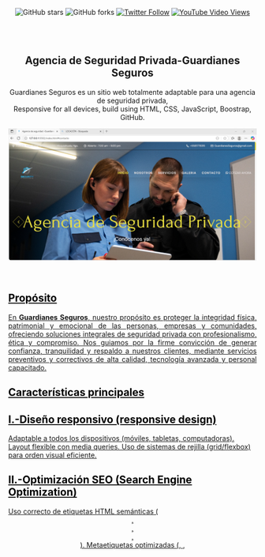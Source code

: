 <div align="center">
  
  
  ![GitHub stars](https://img.shields.io/github/stars/codewithsadee/grilli?style=social)
  ![GitHub forks](https://img.shields.io/github/forks/codewithsadee/grilli?style=social)
[![Twitter Follow](https://img.shields.io/twitter/follow/codewithsadee_?style=social)](https://twitter.com/intent/follow?screen_name=codewithsadee_)
  [![YouTube Video Views](https://img.shields.io/youtube/views/CjVGp5kGHxA?style=social)](https://youtu.be/CjVGp5kGHxA)

  <br />
  <br />

  <h2 align="center">Agencia de Seguridad Privada-Guardianes Seguros</h2>

 Guardianes Seguros es un sitio web totalmente adaptable para una agencia de seguridad privada, <br />Responsive for all devices, build using HTML, CSS, JavaScript, Boostrap, GitHub.

  <a href="https://github.com/brenda19011/Desarrollador.github.io.git/">![Guardianes SegurosDesktop Demo](./readme-images/1.png "Desktop Demo")

</div>

<br />
<h2 style="color: black; font-weight: bold;">Propósito</h2>

<p align="justify">
En <strong>Guardianes Seguros</strong>, nuestro propósito es proteger la integridad física, patrimonial y emocional de las personas, empresas y comunidades, ofreciendo soluciones integrales de seguridad privada con profesionalismo, ética y compromiso. Nos guiamos por la firme convicción de generar confianza, tranquilidad y respaldo a nuestros clientes, mediante servicios preventivos y correctivos de alta calidad, tecnología avanzada y personal capacitado.
</p>


<h2 style="color: black; font-weight: bold;">Características principales </h2>
<h2 style="color: black; font-weight: bold;">I.-Diseño responsivo (responsive design) </h2>
Adaptable a todos los dispositivos (móviles, tabletas, computadoras).
Layout flexible con media queries.
Uso de sistemas de rejilla (grid/flexbox) para orden visual eficiente.

<h2 style="color: black; font-weight: bold;">II.-Optimización SEO (Search Engine Optimization) </h2>
Uso correcto de etiquetas HTML semánticas (<header>, <section>, <article>, <footer>).
Metaetiquetas optimizadas (<meta name="description">, <meta name="keywords">, <title>).
Contenido estructurado para indexación efectiva en motores de búsqueda.
Carga rápida y reducción de recursos innecesarios (minificación de CSS/JS).

<h2 style="color: black; font-weight: bold;">III.-URLs amigables (Friendly URLs) </h2>
Rutas limpias y legibles para el usuario y motores de búsqueda (ej: /servicios, /nosotros, /contacto).
Sin caracteres especiales, parámetros largos ni extensiones innecesarias.

<h2 style="color: black; font-weight: bold;">IV.-Estilos UI/UX modernos</h2>
Paleta de colores institucional (ej. negro, dorado, blanco).
Tipografía clara, profesional y accesible.
Botones llamativos y bien posicionados con efectos de hover.
Uso de iconografía y animaciones suaves para mejorar la experiencia de navegación.
Jerarquía visual con subtítulos, bloques de contenido y tarjetas informativas.

<h2 style="color: black; font-weight: bold;">V.-Componentes reutilizables (UI reutilizable)</h2>
Menús, botones, formularios y tarjetas modulares reutilizables.
Estilos centralizados con variables CSS (por ejemplo: --gold-crayola, --weight-bold).
Separación clara entre estructura HTML, estilos CSS y comportamiento JS.

<h2 style="color: black; font-weight: bold;">VI.-Accesibilidad (A11Y)</h2>
Texto con suficiente contraste de color.
Navegación por teclado y lectores de pantalla.
Atributos alt en imágenes y roles en componentes interactivos.

<h2 style="color: black; font-weight: bold;">VII.-Integración con herramientas externas</h2>
Botón de contacto vía WhatsApp.
Mapa de ubicación integrado (Google Maps o similar).
Formularios de contacto funcionales con validación.

<h2 style="color: black; font-weight: bold;">VIII.-Seguridad y confianza</h2>
licencia
Políticas de privacidad y términos de uso visibles.
Pie de página con enlaces legales y redes sociales.

<h2 style="color: black; font-weight: bold;">Tecnologías Utilizadas</h2>
- **HTML**  
  - Estructura semántica del sitio

- **CSS**  
  - Estilización avanzada  
  - Diseño responsivo con media queries  
  - Animaciones y variables

- **JavaScript**  
  - Interactividad del sitio: sliders, menús desplegables, validaciones de formularios, etc.

- **Frameworks y bibliotecas opcionales**  
  - Bootstrap o CSS: para UI rápida, responsiva y consistente  
  - Swiper.js: para carruseles de imágenes o testimonios

- **Versionamiento y despliegue**  
  - Git + GitHub: control de versiones y colaboración en equipo  
  - Hosting personalizado: para subir archivos al servidor

- **Canva**  
  - Para diseño gráfico o prototipos UI previos







Estructura del proyecto
guardianes-seguros/
│
├── index.html                 ← Página principal
├── nosotros.html              ← Página de "Quiénes somos"
├── servicios.html             ← Página de servicios ofrecidos
├── contacto.html              ← Formulario de contacto
├── politicas.html             ← Políticas de servicio
├── terminos.html              ← Términos de uso
│
├── assets/                    ← Carpeta de recursos estáticos
│   ├── css/
│   │   ├── style.css          ← Estilos principales del sitio
│   │   └── responsive.css     ← Estilos adaptativos (media queries)
│   │
│   ├── js/
│   │   ├── main.js            ← Funciones JS generales (menú, sliders, validaciones)
│   │   └── contacto.js        ← Validación del formulario de contacto
│   │
│   ├── img/
│   │   ├── logo.png           ← Logo de la empresa
│   │   ├── banner.jpg         ← Imagen del encabezado
│   │   └── (otras imágenes)   ← Íconos, fondos, etc.
│   │
│   └── fonts/                 ← Tipografías personalizadas o Google Fonts descargadas
│
├── components/                ← Partes reutilizables (opcional si usas PHP o frameworks)
│   ├── header.html            ← Encabezado del sitio
│   ├── footer.html            ← Pie de página
│   └── navbar.html            ← Menú de navegación
│
├── php/                       ← Scripts PHP (si hay backend)
│   └── enviar-formulario.php ← Envío de formularios
│
├── .gitignore                 ← Archivos a ignorar por Git
├── README.md                  ← Descripción del proyecto
└── favicon.ico                ← Ícono de pestaña




### Run Locally

To run **Guardianes Seguros** locally, run this command on your git bash:


* [Git](https://git-scm.com/downloads "Download Git") must be installed on your operating system.

### Run Locally

To run **Guardianes Seguros** locally, run this command on your git bash:

Linux and macOS:

```bash
sudo git clone https://github.com/brenda19011/Desarrollador.github.io.git
```

Windows:

```bash
git clone https://github.com/brenda19011/Desarrollador.github.io.git
```

### Contact

If you want to contact with me you can reach me at [Twitter](https://www.twitter.com/codewithsadee).

### License

[MIT](https://choosealicense.com/licenses/mit/)
